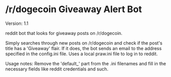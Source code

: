 /r/dogecoin Giveaway Alert Bot
==================

Version: 1.1

reddit bot that looks for giveaway posts on /r/dogecoin.

Simply searches through new posts on /r/dogecoin and check if the post's title has a 'Giveaway' flair. If it does, the bot sends an email to the address specified in the config.ini file. Uses a local praw.ini file to log in to reddit.

Usage notes:
Remove the 'default_' part from the .ini filenames and fill in the necessary fields like reddit credentials and such.
